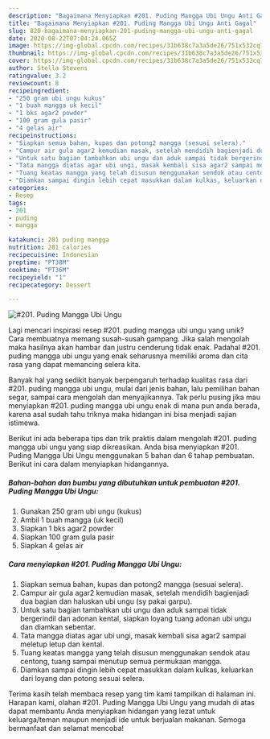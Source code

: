 ```yaml
---
description: "Bagaimana Menyiapkan #201. Puding Mangga Ubi Ungu Anti Gagal"
title: "Bagaimana Menyiapkan #201. Puding Mangga Ubi Ungu Anti Gagal"
slug: 820-bagaimana-menyiapkan-201-puding-mangga-ubi-ungu-anti-gagal
date: 2020-08-22T07:04:24.065Z
image: https://img-global.cpcdn.com/recipes/31b638c7a3a5de26/751x532cq70/201-puding-mangga-ubi-ungu-foto-resep-utama.jpg
thumbnail: https://img-global.cpcdn.com/recipes/31b638c7a3a5de26/751x532cq70/201-puding-mangga-ubi-ungu-foto-resep-utama.jpg
cover: https://img-global.cpcdn.com/recipes/31b638c7a3a5de26/751x532cq70/201-puding-mangga-ubi-ungu-foto-resep-utama.jpg
author: Stella Stevens
ratingvalue: 3.2
reviewcount: 8
recipeingredient:
- "250 gram ubi ungu kukus"
- "1 buah mangga uk kecil"
- "1 bks agar2 powder"
- "100 gram gula pasir"
- "4 gelas air"
recipeinstructions:
- "Siapkan semua bahan, kupas dan potong2 mangga (sesuai selera)."
- "Campur air gula agar2 kemudian masak, setelah mendidih bagienjadi dua bagian dan haluskan ubi ungu (sy pakai garpu)."
- "Untuk satu bagian tambahkan ubi ungu dan aduk sampai tidak bergerindil dan adonan kental, siapkan loyang tuang adonan ubi ungu dan diamkan sebentar."
- "Tata mangga diatas agar ubi ungi, masak kembali sisa agar2 sampai meletup letup dan kental."
- "Tuang keatas mangga yang telah disusun menggunakan sendok atau centong, tuang sampai menutup semua permukaan mangga."
- "Diamkan sampai dingin lebih cepat masukkan dalam kulkas, keluarkan dari loyang dan potong sesuai selera."
categories:
- Resep
tags:
- 201
- puding
- mangga

katakunci: 201 puding mangga 
nutrition: 281 calories
recipecuisine: Indonesian
preptime: "PT38M"
cooktime: "PT36M"
recipeyield: "1"
recipecategory: Dessert

---
```



![#201. Puding Mangga Ubi Ungu](https://img-global.cpcdn.com/recipes/31b638c7a3a5de26/751x532cq70/201-puding-mangga-ubi-ungu-foto-resep-utama.jpg)

Lagi mencari inspirasi resep #201. puding mangga ubi ungu yang unik? Cara membuatnya memang susah-susah gampang. Jika salah mengolah maka hasilnya akan hambar dan justru cenderung tidak enak. Padahal #201. puding mangga ubi ungu yang enak seharusnya memiliki aroma dan cita rasa yang dapat memancing selera kita.

Banyak hal yang sedikit banyak berpengaruh terhadap kualitas rasa dari #201. puding mangga ubi ungu, mulai dari jenis bahan, lalu pemilihan bahan segar, sampai cara mengolah dan menyajikannya. Tak perlu pusing jika mau menyiapkan #201. puding mangga ubi ungu enak di mana pun anda berada, karena asal sudah tahu triknya maka hidangan ini bisa menjadi sajian istimewa.




Berikut ini ada beberapa tips dan trik praktis dalam mengolah #201. puding mangga ubi ungu yang siap dikreasikan. Anda bisa menyiapkan #201. Puding Mangga Ubi Ungu menggunakan 5 bahan dan 6 tahap pembuatan. Berikut ini cara dalam menyiapkan hidangannya.

<!--inarticleads1-->

##### Bahan-bahan dan bumbu yang dibutuhkan untuk pembuatan #201. Puding Mangga Ubi Ungu:

1. Gunakan 250 gram ubi ungu (kukus)
1. Ambil 1 buah mangga (uk kecil)
1. Siapkan 1 bks agar2 powder
1. Siapkan 100 gram gula pasir
1. Siapkan 4 gelas air




<!--inarticleads2-->

##### Cara menyiapkan #201. Puding Mangga Ubi Ungu:

1. Siapkan semua bahan, kupas dan potong2 mangga (sesuai selera).
1. Campur air gula agar2 kemudian masak, setelah mendidih bagienjadi dua bagian dan haluskan ubi ungu (sy pakai garpu).
1. Untuk satu bagian tambahkan ubi ungu dan aduk sampai tidak bergerindil dan adonan kental, siapkan loyang tuang adonan ubi ungu dan diamkan sebentar.
1. Tata mangga diatas agar ubi ungi, masak kembali sisa agar2 sampai meletup letup dan kental.
1. Tuang keatas mangga yang telah disusun menggunakan sendok atau centong, tuang sampai menutup semua permukaan mangga.
1. Diamkan sampai dingin lebih cepat masukkan dalam kulkas, keluarkan dari loyang dan potong sesuai selera.




Terima kasih telah membaca resep yang tim kami tampilkan di halaman ini. Harapan kami, olahan #201. Puding Mangga Ubi Ungu yang mudah di atas dapat membantu Anda menyiapkan hidangan yang lezat untuk keluarga/teman maupun menjadi ide untuk berjualan makanan. Semoga bermanfaat dan selamat mencoba!
